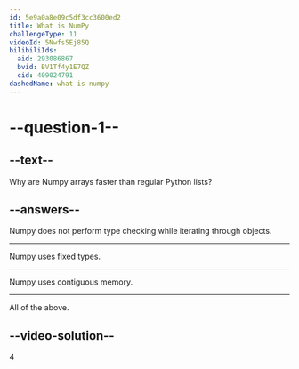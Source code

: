 ```yaml
---
id: 5e9a0a8e09c5df3cc3600ed2
title: What is NumPy
challengeType: 11
videoId: 5Nwfs5Ej85Q
bilibiliIds:
  aid: 293086867
  bvid: BV1Tf4y1E7QZ
  cid: 409024791
dashedName: what-is-numpy
---
```


# --question-1--

## --text--

Why are Numpy arrays faster than regular Python lists?

## --answers--

Numpy does not perform type checking while iterating through objects.

---

Numpy uses fixed types.

---

Numpy uses contiguous memory.

---

All of the above.

## --video-solution--

4

